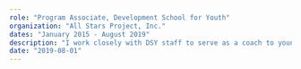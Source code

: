 ```yaml
---
role: "Program Associate, Development School for Youth"
organization: "All Stars Project, Inc."
dates: "January 2015 - August 2019"
description: "I work closely with DSY staff to serve as a coach to young people. In this capacity I attend workshops during the course of the year, schedule time to meet with students to review resumes and conduct mock interviews, and share knowledge and expertise with the young people to help them create new performances and grow as professional."
date: "2019-08-01"
---
```

